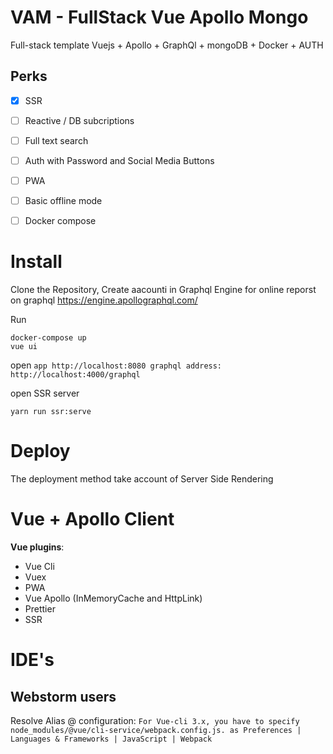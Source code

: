 # VAM - FullStack Vue Apollo Mongo
Full-stack template Vuejs + Apollo + GraphQl + mongoDB + Docker + AUTH 

## Perks

- [X] SSR
- [ ] Reactive / DB subcriptions
- [ ] Full text search
- [ ] Auth with Password and Social Media Buttons
- [ ] PWA
- [ ] Basic offline mode
- [ ] Docker compose


Install
=======
Clone the Repository, 
Create aacounti in Graphql Engine for online reporst on graphql https://engine.apollographql.com/


Run 
```shell
docker-compose up
vue ui
```
open 
`
app http://localhost:8080
graphql address: http://localhost:4000/graphql
`

open SSR server
```
yarn run ssr:serve
```

Deploy
======
The deployment method take account of Server Side Rendering




Vue + Apollo Client
===================

**Vue plugins**:
- Vue Cli
- Vuex
- PWA
- Vue Apollo (InMemoryCache and HttpLink)
- Prettier
- SSR


IDE's
======
## Webstorm users
Resolve Alias @ configuration: 
`
For Vue-cli 3.x, you have to specify node_modules/@vue/cli-service/webpack.config.js. as Preferences | Languages & Frameworks | JavaScript | Webpack
`
